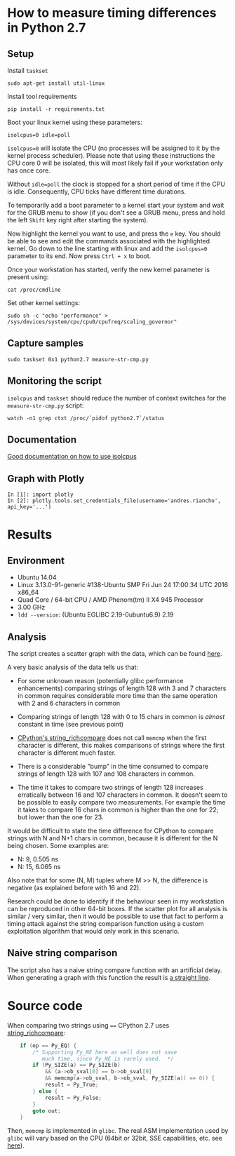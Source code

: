 # How to measure timing differences in Python 2.7

## Setup

Install `taskset`

```
sudo apt-get install util-linux
```

Install tool requirements

```
pip install -r requirements.txt
```

Boot your linux kernel using these parameters:

```
isolcpus=0 idle=poll
```

`isolcpus=0` will isolate the CPU (no processes will be assigned to it by the
kernel process scheduler). Please note that using these instructions the
CPU core 0 will be isolated, this will most likely fail if your workstation
only has once core.

Without `idle=poll` the clock is stopped for a short period of time if
the CPU is idle. Consequently, CPU ticks have different time durations.

To temporarily add a boot parameter to a kernel start your system and
wait for the GRUB menu to show (if you don't see a GRUB menu, press and
hold the left `Shift` key right after starting the system).

Now highlight the kernel you want to use, and press the `e` key. You
should be able to see and edit the commands associated with the highlighted kernel.
Go down to the line starting with linux and add the `isolcpus=0` parameter
to its end. Now press `Ctrl + x` to boot.

Once your workstation has started, verify the new kernel parameter is present
using:

```
cat /proc/cmdline
```

Set other kernel settings:

```
sudo sh -c "echo "performance" > /sys/devices/system/cpu/cpu0/cpufreq/scaling_governor"
```

## Capture samples

```
sudo taskset 0x1 python2.7 measure-str-cmp.py
```

## Monitoring the script

`isolcpus` and `taskset` should reduce the number of context switches for
the `measure-str-cmp.py` script:

```
watch -n1 grep ctxt /proc/`pidof python2.7`/status
```

## Documentation

[Good documentation on how to use isolcpus](http://xmodulo.com/run-program-process-specific-cpu-cores-linux.html)

## Graph with Plotly

```ipython
In [1]: import plotly 
In [2]: plotly.tools.set_credentials_file(username='andres.riancho', api_key='...')
```

# Results

## Environment
 * Ubuntu 14.04
 * Linux 3.13.0-91-generic #138-Ubuntu SMP Fri Jun 24 17:00:34 UTC 2016 x86_64
 * Quad Core / 64-bit CPU / AMD Phenom(tm) II X4 945 Processor
 * 3.00 GHz
 * `ldd --version`: (Ubuntu EGLIBC 2.19-0ubuntu6.9) 2.19
 
## Analysis

The script creates a scatter graph with the data, which can be found
[here](https://plot.ly/~andres.riancho/1.embed).

A very basic analysis of the data tells us that:

 * For some unknown reason (potentially glibc performance enhancements)
   comparing strings of length 128 with 3 and 7 characters in common requires 
   considerable more time than the same operation with 2 and 6 characters
   in common
    
 * Comparing strings of length 128 with 0 to 15 chars in common is *almost*
   constant in time (see previous point)
 
 * [CPython's string_richcompare](https://hg.python.org/cpython/file/2.7/Objects/stringobject.c#l1192)
   does not call `memcmp` when the first character is different, this makes
   comparisons of strings where the first character is different much faster.
  
 * There is a considerable "bump" in the time consumed to compare strings
   of length 128 with 107 and 108 characters in common.
 
 * The time it takes to compare two strings of length 128 increases erratically
   between 16 and 107 characters in common. It doesn't seem to be possible
   to easily compare two measurements. For example the time it takes to
   compare 16 chars in common is higher than the one for 22; but lower
   than the one for 23.

It would be difficult to state the time difference for CPython to compare
strings with N and N+1 chars in common, because it is different for the N
being chosen. Some examples are:

 * N: 9, 0.505 ns
 * N: 15, 6.065 ns

Also note that for some (N, M) tuples where M >> N, the difference is
negative (as explained before with 16 and 22).

Research could be done to identify if the behaviour seen in my workstation
can be reproduced in other 64-bit boxes. If the scatter plot for all analysis
is similar / very similar, then it would be possible to use that fact to
perform a timing attack against the string comparison function using a
custom exploitation algorithm that would only work in this scenario.

## Naive string comparison

The script also has a naive string compare function with an artificial
delay. When generating a graph with this function the result is [a straight
line](https://plot.ly/~andres.riancho/3.embed).

# Source code

When comparing two strings using `==` CPython 2.7 uses [string_richcompare](https://hg.python.org/cpython/file/2.7/Objects/stringobject.c#l1192):

```c
    if (op == Py_EQ) {
        /* Supporting Py_NE here as well does not save
           much time, since Py_NE is rarely used.  */
        if (Py_SIZE(a) == Py_SIZE(b)
            && (a->ob_sval[0] == b->ob_sval[0]
            && memcmp(a->ob_sval, b->ob_sval, Py_SIZE(a)) == 0)) {
            result = Py_True;
        } else {
            result = Py_False;
        }
        goto out;
    }
```

Then, `memcmp` is implemented in `glibc`. The real ASM implementation
used by `glibc` will vary based on the CPU (64bit or 32bit, SSE
capabilities, etc. see [here](https://github.com/kraj/glibc/tree/master/sysdeps/x86_64/multiarch)).

